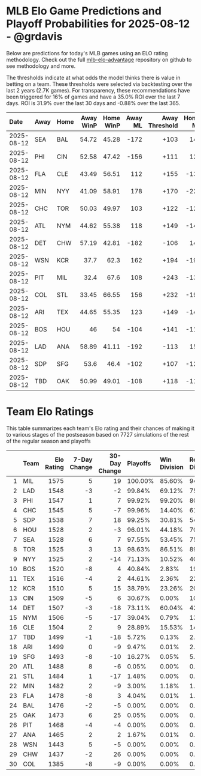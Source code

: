 # MLB Elo Game Predictions and Playoff Probabilities for 2025-08-12 - @grdavis
Below are predictions for today's MLB games using an ELO rating methodology. Check out the full [mlb-elo-advantage](https://github.com/grdavis/mlb-elo-advantage) repository on github to see methodology and more.

The thresholds indicate at what odds the model thinks there is value in betting on a team. These thresholds were selected via backtesting over the last 2 years (2.7K games). For transparency, these recommendations have been triggered for 16% of games and have a 35.0% ROI over the last 7 days. ROI is 31.9% over the last 30 days and -0.88% over the last 365.

| Date       | Away   | Home   |   Away WinP |   Home WinP |   Away ML |   Away Threshold |   Home ML |   Home Threshold |
|:-----------|:-------|:-------|------------:|------------:|----------:|-----------------:|----------:|-----------------:|
| 2025-08-12 | SEA    | BAL    |       54.72 |       45.28 |      -172 |             +103 |       141 |             +145 |
| 2025-08-12 | PHI    | CIN    |       52.58 |       47.42 |      -156 |             +111 |       127 |             +134 |
| 2025-08-12 | FLA    | CLE    |       43.49 |       56.51 |       112 |             +155 |      -136 |             -104 |
| 2025-08-12 | MIN    | NYY    |       41.09 |       58.91 |       178 |             +170 |      -220 |             -113 |
| 2025-08-12 | CHC    | TOR    |       50.03 |       49.97 |       103 |             +122 |      -125 |             +122 |
| 2025-08-12 | ATL    | NYM    |       44.62 |       55.38 |       118 |             +149 |      -144 |             +100 |
| 2025-08-12 | DET    | CHW    |       57.19 |       42.81 |      -182 |             -106 |       149 |             +159 |
| 2025-08-12 | WSN    | KCR    |       37.7  |       62.3  |       162 |             +194 |      -199 |             -128 |
| 2025-08-12 | PIT    | MIL    |       32.4  |       67.6  |       108 |             +243 |      -131 |             -156 |
| 2025-08-12 | COL    | STL    |       33.45 |       66.55 |       156 |             +232 |      -191 |             -150 |
| 2025-08-12 | ARI    | TEX    |       44.65 |       55.35 |       123 |             +149 |      -149 |             +101 |
| 2025-08-12 | BOS    | HOU    |       46    |       54    |      -104 |             +141 |      -116 |             +106 |
| 2025-08-12 | LAD    | ANA    |       58.89 |       41.11 |      -192 |             -113 |       156 |             +170 |
| 2025-08-12 | SDP    | SFG    |       53.6  |       46.4  |      -102 |             +107 |      -120 |             +139 |
| 2025-08-12 | TBD    | OAK    |       50.99 |       49.01 |      -108 |             +118 |      -113 |             +126 |

# Team Elo Ratings
This table summarizes each team's Elo rating and their chances of making it to various stages of the postseason based on 7727 simulations of the rest of the regular season and playoffs

|    | Team   |   Elo Rating |   7-Day Change |   30-Day Change | Playoffs   | Win Division   | Reach Div. Rd.   | Reach CS   | Reach WS   | Win WS   |
|---:|:-------|-------------:|---------------:|----------------:|:-----------|:---------------|:-----------------|:-----------|:-----------|:---------|
|  1 | MIL    |         1575 |              5 |              19 | 100.00%    | 85.60%         | 94.42%           | 60.57%     | 39.24%     | 27.53%   |
|  2 | LAD    |         1548 |             -3 |              -2 | 99.84%     | 69.12%         | 75.41%           | 37.84%     | 16.69%     | 10.06%   |
|  3 | PHI    |         1547 |              1 |               7 | 99.92%     | 99.20%         | 80.82%           | 43.42%     | 18.44%     | 11.08%   |
|  4 | CHC    |         1545 |              5 |              -7 | 99.96%     | 14.40%         | 61.06%           | 23.88%     | 12.58%     | 7.42%    |
|  5 | SDP    |         1538 |              7 |              18 | 99.25%     | 30.81%         | 54.95%           | 23.28%     | 9.99%      | 5.85%    |
|  6 | HOU    |         1528 |              2 |              -3 | 96.01%     | 44.18%         | 70.92%           | 37.74%     | 20.59%     | 7.83%    |
|  7 | SEA    |         1528 |              6 |               7 | 97.55%     | 53.45%         | 75.98%           | 40.49%     | 22.14%     | 9.34%    |
|  8 | TOR    |         1525 |              3 |              13 | 98.63%     | 86.51%         | 89.48%           | 47.87%     | 23.07%     | 8.41%    |
|  9 | NYY    |         1525 |              2 |             -14 | 71.13%     | 10.52%         | 40.20%           | 20.33%     | 11.16%     | 4.05%    |
| 10 | BOS    |         1520 |             -8 |               4 | 40.84%     | 2.83%          | 19.88%           | 9.67%      | 4.76%      | 1.64%    |
| 11 | TEX    |         1516 |             -4 |               2 | 44.61%     | 2.36%          | 22.08%           | 10.20%     | 4.84%      | 1.48%    |
| 12 | KCR    |         1510 |              5 |              15 | 38.79%     | 23.26%         | 20.23%           | 8.81%      | 3.86%      | 1.26%    |
| 13 | CIN    |         1509 |             -5 |               6 | 30.67%     | 0.00%          | 10.61%           | 3.64%      | 0.89%      | 0.36%    |
| 14 | DET    |         1507 |             -3 |             -18 | 73.11%     | 60.04%         | 42.86%           | 17.70%     | 6.92%      | 2.14%    |
| 15 | NYM    |         1506 |             -5 |             -17 | 39.04%     | 0.79%          | 13.27%           | 4.28%      | 1.19%      | 0.49%    |
| 16 | CLE    |         1504 |              2 |               9 | 28.89%     | 15.53%         | 14.18%           | 5.71%      | 2.12%      | 0.63%    |
| 17 | TBD    |         1499 |             -1 |             -18 | 5.72%      | 0.13%          | 2.51%            | 0.94%      | 0.41%      | 0.10%    |
| 18 | ARI    |         1499 |              0 |              -9 | 9.47%      | 0.01%          | 2.80%            | 1.10%      | 0.32%      | 0.06%    |
| 19 | SFG    |         1493 |             -8 |             -10 | 16.27%     | 0.05%          | 5.01%            | 1.55%      | 0.53%      | 0.22%    |
| 20 | ATL    |         1488 |              8 |              -6 | 0.05%      | 0.00%          | 0.05%            | 0.01%      | 0.00%      | 0.00%    |
| 21 | STL    |         1484 |              1 |             -17 | 1.48%      | 0.00%          | 0.49%            | 0.16%      | 0.01%      | 0.00%    |
| 22 | MIN    |         1482 |              2 |              -9 | 3.00%      | 1.18%          | 1.09%            | 0.35%      | 0.08%      | 0.03%    |
| 23 | FLA    |         1478 |             -8 |               3 | 4.04%      | 0.01%          | 1.11%            | 0.27%      | 0.10%      | 0.03%    |
| 24 | BAL    |         1476 |             -2 |              -5 | 0.00%      | 0.00%          | 0.00%            | 0.00%      | 0.00%      | 0.00%    |
| 25 | OAK    |         1473 |              6 |              25 | 0.05%      | 0.00%          | 0.03%            | 0.00%      | 0.00%      | 0.00%    |
| 26 | PIT    |         1468 |             -4 |              -4 | 0.00%      | 0.00%          | 0.00%            | 0.00%      | 0.00%      | 0.00%    |
| 27 | ANA    |         1465 |              2 |               2 | 1.67%      | 0.01%          | 0.57%            | 0.18%      | 0.04%      | 0.00%    |
| 28 | WSN    |         1443 |              5 |              -5 | 0.00%      | 0.00%          | 0.00%            | 0.00%      | 0.00%      | 0.00%    |
| 29 | CHW    |         1437 |             -2 |              26 | 0.00%      | 0.00%          | 0.00%            | 0.00%      | 0.00%      | 0.00%    |
| 30 | COL    |         1385 |             -8 |              -9 | 0.00%      | 0.00%          | 0.00%            | 0.00%      | 0.00%      | 0.00%    |